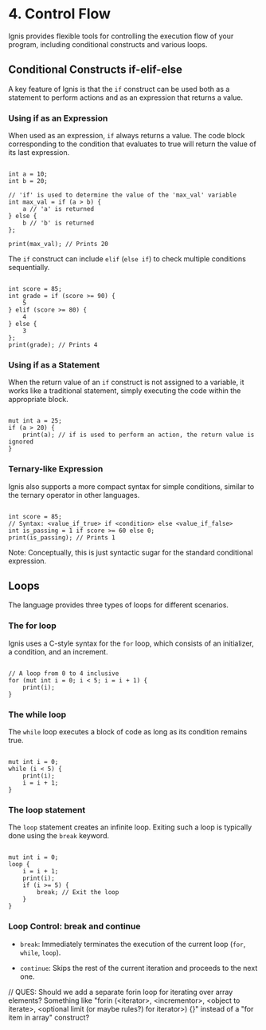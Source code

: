 # 4. Control Flow
Ignis provides flexible tools for controlling the execution flow of your program, including conditional constructs and various loops.

## Conditional Constructs if-elif-else
A key feature of Ignis is that the `if` construct can be used both as a statement to perform actions and as an expression that returns a value.

### Using if as an Expression
When used as an expression, `if` always returns a value. The code block corresponding to the condition that evaluates to true will return the value of its last expression.

```Ignis

int a = 10;
int b = 20;

// 'if' is used to determine the value of the 'max_val' variable
int max_val = if (a > b) {
    a // 'a' is returned
} else {
    b // 'b' is returned
};

print(max_val); // Prints 20
```

The `if` construct can include `elif` (`else if`) to check multiple conditions sequentially.

```Ignis

int score = 85;
int grade = if (score >= 90) {
    5
} elif (score >= 80) {
    4
} else {
    3
};
print(grade); // Prints 4
```

### Using if as a Statement
When the return value of an `if` construct is not assigned to a variable, it works like a traditional statement, simply executing the code within the appropriate block.

```Ignis

mut int a = 25;
if (a > 20) {
    print(a); // if is used to perform an action, the return value is ignored
}
```

### Ternary-like Expression
Ignis also supports a more compact syntax for simple conditions, similar to the ternary operator in other languages.

```Ignis

int score = 85;
// Syntax: <value_if_true> if <condition> else <value_if_false>
int is_passing = 1 if score >= 60 else 0;
print(is_passing); // Prints 1
```

Note: Conceptually, this is just syntactic sugar for the standard conditional expression.

## Loops
The language provides three types of loops for different scenarios.

### The for loop
Ignis uses a C-style syntax for the `for` loop, which consists of an initializer, a condition, and an increment.

```Ignis

// A loop from 0 to 4 inclusive
for (mut int i = 0; i < 5; i = i + 1) {
    print(i);
}
```

### The while loop
The `while` loop executes a block of code as long as its condition remains true.

```Ignis

mut int i = 0;
while (i < 5) {
    print(i);
    i = i + 1;
}
```

### The loop statement
The `loop` statement creates an infinite loop. Exiting such a loop is typically done using the `break` keyword.

```Ignis

mut int i = 0;
loop {
    i = i + 1;
    print(i);
    if (i >= 5) {
        break; // Exit the loop
    }
}
```

### Loop Control: break and continue
- `break`: Immediately terminates the execution of the current loop (`for`, `while`, `loop`).

- `continue`: Skips the rest of the current iteration and proceeds to the next one.

// QUES: Should we add a separate forin loop for iterating over array elements? Something like "forin (\<iterator\>, \<incrementor\>, \<object to iterate\>, \<optional limit (or maybe rules?) for iterator\>) {}" instead of a "for item in array" construct?